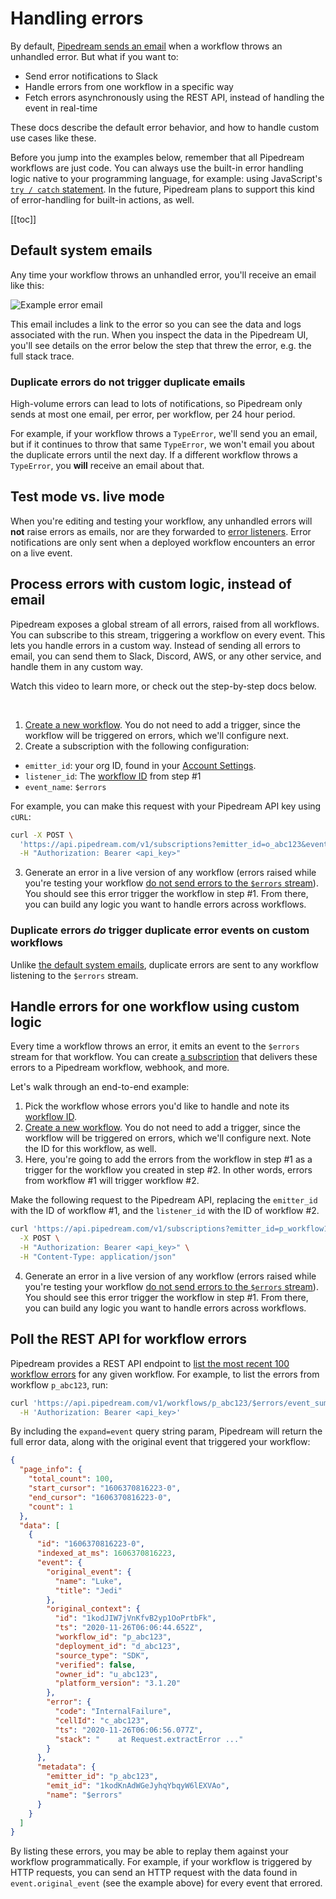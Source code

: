 # Handling errors

By default, [Pipedream sends an email](#default-system-emails) when a workflow throws an unhandled error. But what if you want to:

- Send error notifications to Slack
- Handle errors from one workflow in a specific way
- Fetch errors asynchronously using the REST API, instead of handling the event in real-time

These docs describe the default error behavior, and how to handle custom use cases like these.

Before you jump into the examples below, remember that all Pipedream workflows are just code. You can always use the built-in error handling logic native to your programming language, for example: using JavaScript's [`try / catch` statement](https://developer.mozilla.org/en-US/docs/Web/JavaScript/Reference/Statements/try...catch). In the future, Pipedream plans to support this kind of error-handling for built-in actions, as well.

[[toc]]

## Default system emails

Any time your workflow throws an unhandled error, you'll receive an email like this:

<img src="https://res.cloudinary.com/pipedreamin/image/upload/v1656630943/docs/Screen_Shot_2022-06-29_at_6.20.42_PM_kmsjbr.png" alt="Example error email">

This email includes a link to the error so you can see the data and logs associated with the run. When you inspect the data in the Pipedream UI, you'll see details on the error below the step that threw the error, e.g. the full stack trace.

### Duplicate errors do not trigger duplicate emails

High-volume errors can lead to lots of notifications, so Pipedream only sends at most one email, per error, per workflow, per 24 hour period.

For example, if your workflow throws a `TypeError`, we'll send you an email, but if it continues to throw that same `TypeError`, we won't email you about the duplicate errors until the next day. If a different workflow throws a `TypeError`, you **will** receive an email about that.

## Test mode vs. live mode

When you're editing and testing your workflow, any unhandled errors will **not** raise errors as emails, nor are they forwarded to [error listeners](#process-errors-with-custom-logic-instead-of-email). Error notifications are only sent when a deployed workflow encounters an error on a live event.

## Process errors with custom logic, instead of email

Pipedream exposes a global stream of all errors, raised from all workflows. You can subscribe to this stream, triggering a workflow on every event. This lets you handle errors in a custom way. Instead of sending all errors to email, you can send them to Slack, Discord, AWS, or any other service, and handle them in any custom way.

Watch this video to learn more, or check out the step-by-step docs below.

<VideoPlayer src="https://www.youtube.com/watch?v=7qVLEys_swg" title="Sending Pipedream workflow errors to Cloudwatch"/>

<br />

1. [Create a new workflow](https://pipedream.com/@/new/build?v=2). You do not need to add a trigger, since the workflow will be triggered on errors, which we'll configure next.
2. Create a subscription with the following configuration:

- `emitter_id`: your org ID, found in your [Account Settings](https://pipedream.com/settings/account).
- `listener_id`: The [workflow ID](/troubleshooting/#where-do-i-find-my-workflow-s-id) from step #1
- `event_name`: `$errors`

For example, you can make this request with your Pipedream API key using `cURL`:

```bash
curl -X POST \
  'https://api.pipedream.com/v1/subscriptions?emitter_id=o_abc123&event_name=$errors&listener_id=p_abc123' \
  -H "Authorization: Bearer <api_key>"
```

3. Generate an error in a live version of any workflow (errors raised while you're testing your workflow [do not send errors to the `$errors` stream](#test-mode-vs-live-mode)). You should see this error trigger the workflow in step #1. From there, you can build any logic you want to handle errors across workflows.

### Duplicate errors _do_ trigger duplicate error events on custom workflows

Unlike [the default system emails](#duplicate-errors-do-not-trigger-duplicate-emails), duplicate errors are sent to any workflow listening to the `$errors` stream.

## Handle errors for one workflow using custom logic

Every time a workflow throws an error, it emits an event to the `$errors` stream for that workflow. You can create [a subscription](/api/rest/#listen-for-events-from-another-source-or-workflow) that delivers these errors to a Pipedream workflow, webhook, and more.

Let's walk through an end-to-end example:

1. Pick the workflow whose errors you'd like to handle and note its [workflow ID](/troubleshooting/#where-do-i-find-my-workflow-s-id).
1. [Create a new workflow](https://pipedream.com/@/new/build?v=2). You do not need to add a trigger, since the workflow will be triggered on errors, which we'll configure next. Note the ID for this workflow, as well.
3. Here, you're going to add the errors from the workflow in step #1 as a trigger for the workflow you created in step #2. In other words, errors from workflow #1 will trigger workflow #2.

Make the following request to the Pipedream API, replacing the `emitter_id` with the ID of workflow #1, and the `listener_id` with the ID of workflow #2.

```bash
curl 'https://api.pipedream.com/v1/subscriptions?emitter_id=p_workflow1&listener_id=p_workflow2&event_name=$errors' \
  -X POST \
  -H "Authorization: Bearer <api_key>" \
  -H "Content-Type: application/json"
```

4. Generate an error in a live version of any workflow (errors raised while you're testing your workflow [do not send errors to the `$errors` stream](#test-mode-vs-live-mode)). You should see this error trigger the workflow in step #1. From there, you can build any logic you want to handle errors across workflows.

## Poll the REST API for workflow errors

Pipedream provides a REST API endpoint to [list the most recent 100 workflow errors](/api/rest/#get-workflow-errors) for any given workflow. For example, to list the errors from workflow `p_abc123`, run:

```bash
curl 'https://api.pipedream.com/v1/workflows/p_abc123/$errors/event_summaries?expand=event' \
  -H 'Authorization: Bearer <api_key>'
```

By including the `expand=event` query string param, Pipedream will return the full error data, along with the original event that triggered your workflow:

```json
{
  "page_info": {
    "total_count": 100,
    "start_cursor": "1606370816223-0",
    "end_cursor": "1606370816223-0",
    "count": 1
  },
  "data": [
    {
      "id": "1606370816223-0",
      "indexed_at_ms": 1606370816223,
      "event": {
        "original_event": {
          "name": "Luke",
          "title": "Jedi"
        },
        "original_context": {
          "id": "1kodJIW7jVnKfvB2yp1OoPrtbFk",
          "ts": "2020-11-26T06:06:44.652Z",
          "workflow_id": "p_abc123",
          "deployment_id": "d_abc123",
          "source_type": "SDK",
          "verified": false,
          "owner_id": "u_abc123",
          "platform_version": "3.1.20"
        },
        "error": {
          "code": "InternalFailure",
          "cellId": "c_abc123",
          "ts": "2020-11-26T06:06:56.077Z",
          "stack": "    at Request.extractError ..."
        }
      },
      "metadata": {
        "emitter_id": "p_abc123",
        "emit_id": "1kodKnAdWGeJyhqYbqyW6lEXVAo",
        "name": "$errors"
      }
    }
  ]
}
```

By listing these errors, you may be able to replay them against your workflow programmatically. For example, if your workflow is triggered by HTTP requests, you can send an HTTP request with the data found in `event.original_event` (see the example above) for every event that errored.